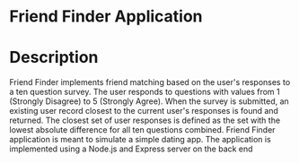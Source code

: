 
# Friend Finder Application
# Description
  Friend Finder implements friend matching based on the user's responses to a ten question survey. The user responds to questions with  values from 1 (Strongly Disagree) to 5 (Strongly Agree). When the survey is submitted, an existing user record closest to the current user's responses is found and returned. The closest set of user responses is defined as the set with the lowest absolute difference for all ten questions combined.
  Friend Finder application is meant to simulate a simple dating app. The application is implemented using a Node.js and Express server on the back end 
